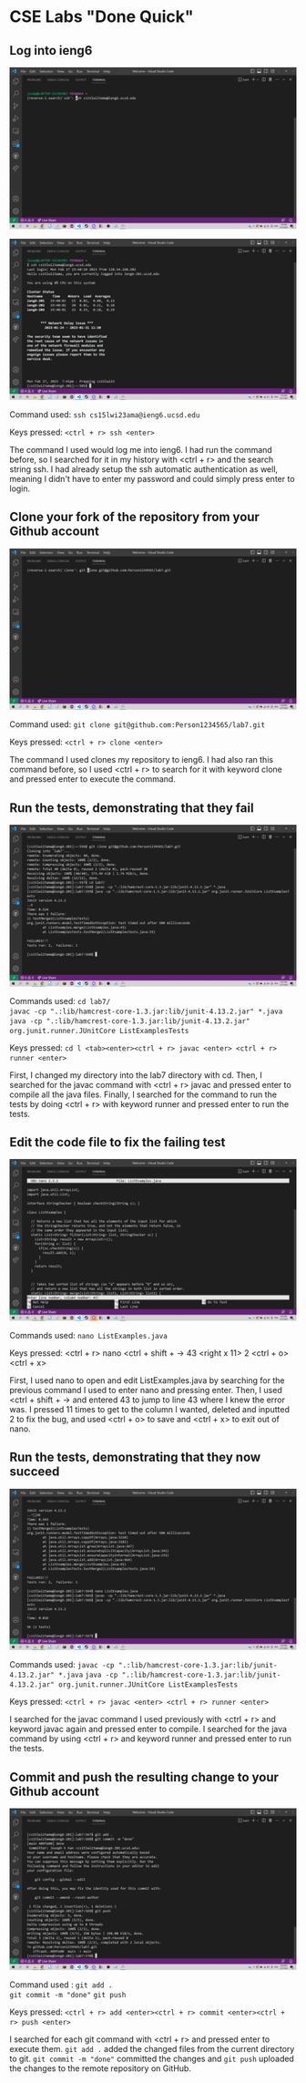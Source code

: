# CSE Labs "Done Quick"
## Log into ieng6  
  
  
![Image](Step0.5.png)  
  

![Image](Step1.png)  

Command used: `ssh cs15lwi23ama@ieng6.ucsd.edu`  
  
Keys pressed: `<ctrl + r> ssh <enter>`  
  
The command I used would log me into ieng6. I had run the command before, so I searched for it in my history with <ctrl + r> and the search string ssh. I had already setup the ssh automatic authentication as well, meaning I didn't have to enter my password and could simply press enter to login.  
  
 
## Clone your fork of the repository from your Github account  
  
![Image](Step2.png)  

Command used: `git clone git@github.com:Person1234565/lab7.git`
  
Keys pressed: `<ctrl + r> clone <enter>`  
  
The command I used clones my repository to ieng6. I had also ran this command before, so I used <ctrl + r> to search for it with keyword clone and pressed enter to execute the command.  
  
## Run the tests, demonstrating that they fail  
  
![Image](Step3.2.png)  
  
Commands used: `cd lab7/`  
               `javac -cp ".:lib/hamcrest-core-1.3.jar:lib/junit-4.13.2.jar" *.java`
               `java -cp ".:lib/hamcrest-core-1.3.jar:lib/junit-4.13.2.jar" org.junit.runner.JUnitCore ListExamplesTests`  
               
Keys pressed: `cd l <tab><enter><ctrl + r> javac <enter> <ctrl + r> runner <enter>`  

First, I changed my directory into the lab7 directory with cd. Then, I searched for the javac command with <ctrl + r> javac and pressed enter to compile all the java files. Finally, I searched for the command to run the tests by doing <ctrl + r> with keyword runner and pressed enter to run the tests. 
  
## Edit the code file to fix the failing test  
  
![Image](Step4.png)  
  
Commands used: `nano ListExamples.java`
  
Keys pressed: <ctrl + r> nano <enter> <ctrl + shift + -> 43 <enter><right x 11><delete> 2 <ctrl + o><enter><ctrl + x>  

First, I used nano to open and edit ListExamples.java by searching for the previous command I used to enter nano and pressing enter. Then, I used <ctrl + shift + -> and entered 43 to jump to line 43 where I knew the error was. I pressed <right> 11 times to get to the column I wanted, deleted and inputted 2 to fix the bug, and used <ctrl + o><enter> to save and <ctrl + x> to exit out of nano.    
  
## Run the tests, demonstrating that they now succeed  
  
![Image](Step5.5.png)  

Commands used: `javac -cp ".:lib/hamcrest-core-1.3.jar:lib/junit-4.13.2.jar" *.java`
               `java -cp ".:lib/hamcrest-core-1.3.jar:lib/junit-4.13.2.jar" org.junit.runner.JUnitCore ListExamplesTests`
  
Keys pressed: `<ctrl + r> javac <enter> <ctrl + r> runner <enter>`  
  
I searched for the javac command I used previously with <ctrl + r> and keyword javac again and pressed enter to compile. I searched for the java command by using <ctrl + r> and keyword runner and pressed enter to run the tests.     
  
## Commit and push the resulting change to your Github account  
  
![Image](Step6.5.png)  
  
Command used : `git add .`  
               `git commit -m "done"`
               `git push`  
  
Keys pressed: `<ctrl + r> add <enter><ctrl + r> commit <enter><ctrl + r> push <enter>`
  
I searched for each git command with <ctrl + r> and pressed enter to execute them. `git add .` added the changed files from the current directory to git. `git commit -m "done"` committed the changes and `git push` uploaded the changes to the remote repository on GitHub.    
